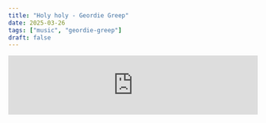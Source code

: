 ```yaml
---
title: "Holy holy - Geordie Greep"
date: 2025-03-26
tags: ["music", "geordie-greep"]
draft: false
---
```


<iframe style="border: 0; width: 100%; height: 120px;" src="https://bandcamp.com/EmbeddedPlayer/album=1630636846/size=large/bgcol=ffffff/linkcol=0687f5/tracklist=false/artwork=small/track=857411866/transparent=true/" seamless><a href="https://geordiegreep.bandcamp.com/album/the-new-sound">The New Sound by Geordie Greep</a></iframe>
